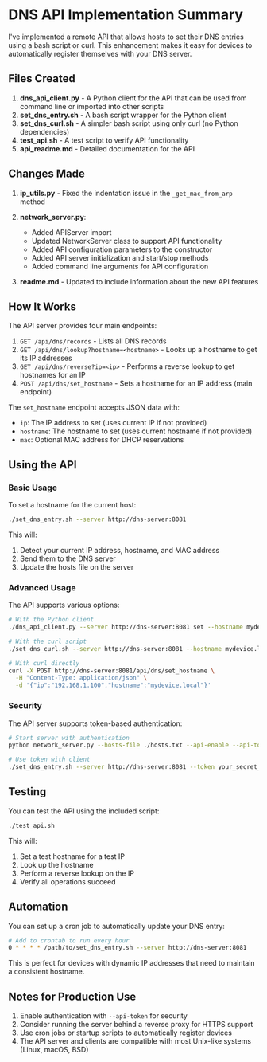 # DNS API Implementation Summary

I've implemented a remote API that allows hosts to set their DNS entries using a bash script or curl. This enhancement makes it easy for devices to automatically register themselves with your DNS server.

## Files Created

1. **dns_api_client.py** - A Python client for the API that can be used from command line or imported into other scripts
2. **set_dns_entry.sh** - A bash script wrapper for the Python client
3. **set_dns_curl.sh** - A simpler bash script using only curl (no Python dependencies)
4. **test_api.sh** - A test script to verify API functionality
5. **api_readme.md** - Detailed documentation for the API

## Changes Made

1. **ip_utils.py** - Fixed the indentation issue in the `_get_mac_from_arp` method

2. **network_server.py**:
   - Added APIServer import
   - Updated NetworkServer class to support API functionality
   - Added API configuration parameters to the constructor
   - Added API server initialization and start/stop methods
   - Added command line arguments for API configuration

3. **readme.md** - Updated to include information about the new API features

## How It Works

The API server provides four main endpoints:

1. `GET /api/dns/records` - Lists all DNS records
2. `GET /api/dns/lookup?hostname=<hostname>` - Looks up a hostname to get its IP addresses
3. `GET /api/dns/reverse?ip=<ip>` - Performs a reverse lookup to get hostnames for an IP
4. `POST /api/dns/set_hostname` - Sets a hostname for an IP address (main endpoint)

The `set_hostname` endpoint accepts JSON data with:
- `ip`: The IP address to set (uses current IP if not provided)
- `hostname`: The hostname to set (uses current hostname if not provided)
- `mac`: Optional MAC address for DHCP reservations

## Using the API

### Basic Usage

To set a hostname for the current host:

```bash
./set_dns_entry.sh --server http://dns-server:8081
```

This will:
1. Detect your current IP address, hostname, and MAC address
2. Send them to the DNS server
3. Update the hosts file on the server

### Advanced Usage

The API supports various options:

```bash
# With the Python client
./dns_api_client.py --server http://dns-server:8081 set --hostname mydevice.local --ip 192.168.1.100

# With the curl script
./set_dns_curl.sh --server http://dns-server:8081 --hostname mydevice.local

# With curl directly
curl -X POST http://dns-server:8081/api/dns/set_hostname \
  -H "Content-Type: application/json" \
  -d '{"ip":"192.168.1.100","hostname":"mydevice.local"}'
```

### Security

The API server supports token-based authentication:

```bash
# Start server with authentication
python network_server.py --hosts-file ./hosts.txt --api-enable --api-token your_secret_token

# Use token with client
./set_dns_entry.sh --server http://dns-server:8081 --token your_secret_token
```

## Testing

You can test the API using the included script:

```bash
./test_api.sh
```

This will:
1. Set a test hostname for a test IP
2. Look up the hostname
3. Perform a reverse lookup on the IP
4. Verify all operations succeed

## Automation

You can set up a cron job to automatically update your DNS entry:

```bash
# Add to crontab to run every hour
0 * * * * /path/to/set_dns_entry.sh --server http://dns-server:8081
```

This is perfect for devices with dynamic IP addresses that need to maintain a consistent hostname.

## Notes for Production Use

1. Enable authentication with `--api-token` for security
2. Consider running the server behind a reverse proxy for HTTPS support
3. Use cron jobs or startup scripts to automatically register devices
4. The API server and clients are compatible with most Unix-like systems (Linux, macOS, BSD)
